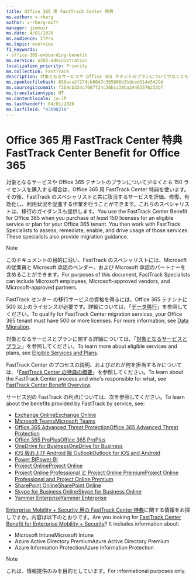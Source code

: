 ```yaml
---
title: Office 365 用 FastTrack Center 特典
ms.author: v-rberg
author: v-rberg-msft
manager: jimmuir
ms.date: 4/01/2020
ms.audience: ITPro
ms.topic: overview
f1_keywords:
- office-365-onboarding-benefit
ms.service: o365-administration
localization_priority: Priority
ms.collection: FastTrack
description: 対象となるサービスや Office 365 テナントのプランについて少なくとも 150 ライセンスを購入する場合は、Office 365 用 FastTrack Center 特典を使います。その後、FastTrack のスペシャリストと共に該当するサービスを評価、修復、有効化し、利用状況を促進する作業を行うことができます。これらのスペシャリストは、移行のガイダンスも提供します。
ms.openlocfilehash: 830aca2f274cb00d7c365866b31dced314e5429d
ms.sourcegitcommit: f2b9cb334c7687724c36b1c38ba24463576233bf
ms.translationtype: HT
ms.contentlocale: ja-JP
ms.lasthandoff: 04/01/2020
ms.locfileid: "43098219"
---
```

# <a name="fasttrack-center-benefit-for-office-365"></a><span data-ttu-id="fcc66-105">Office 365 用 FastTrack Center 特典</span><span class="sxs-lookup"><span data-stu-id="fcc66-105">FastTrack Center Benefit for Office 365</span></span>

<span data-ttu-id="fcc66-p102">対象となるサービスや Office 365 テナントのプランについて*少なくとも* 150 ライセンスを購入する場合は、Office 365 用 FastTrack Center 特典を使います。その後、FastTrack のスペシャリストと共に該当するサービスを評価、修復、有効化し、利用状況を促進する作業を行うことができます。これらのスペシャリストは、移行のガイダンスも提供します。</span><span class="sxs-lookup"><span data-stu-id="fcc66-p102">You use the FastTrack Center Benefit for Office 365 when you purchase  *at least*  150 licenses for an eligible service or plan for your Office 365 tenant. You then work with FastTrack Specialists to assess, remediate, enable, and drive usage of those services. These specialists also provide migration guidance.</span></span> 
  
> [!NOTE]
> <span data-ttu-id="fcc66-109">このドキュメントの目的に沿い、FastTrack のスペシャリストには、Microsoft の従業員と Microsoft 承認のベンダー、および Microsoft 承認のパートナーを含めることができます。</span><span class="sxs-lookup"><span data-stu-id="fcc66-109">For purposes of this document, FastTrack Specialists can include Microsoft employees, Microsoft-approved vendors, and Microsoft-approved partners.</span></span> 
  
<span data-ttu-id="fcc66-p103">FastTrack センター の移行サービスの資格を得るには、Office 365 テナントに 500 以上のライセンスが必要です。詳細については、「[データ移行](O365-data-migration.md)」を参照してください。</span><span class="sxs-lookup"><span data-stu-id="fcc66-p103">To qualify for FastTrack Center migration services, your Office 365 tenant must have 500 or more licenses. For more information, see [Data Migration](O365-data-migration.md).</span></span>
  
<span data-ttu-id="fcc66-112">対象となるサービスとプランに関する詳細については、「[対象となるサービスとプラン](M365-eligible-services-and-plans.md)」を参照してください。</span><span class="sxs-lookup"><span data-stu-id="fcc66-112">To learn more about eligible services and plans, see [Eligible Services and Plans](M365-eligible-services-and-plans.md).</span></span>
  
<span data-ttu-id="fcc66-113">FastTrack Center のプロセスの説明、およびだれが何を担当するかについては、「[FastTrack Center の特典の概要](O365-fasttrack-benefit-overview.md)」を参照してください。</span><span class="sxs-lookup"><span data-stu-id="fcc66-113">To learn about the FastTrack Center process and who's responsible for what, see [FastTrack Center Benefit Overview](O365-fasttrack-benefit-overview.md).</span></span>

<span data-ttu-id="fcc66-114">サービス別の FastTrack の利点については、次を参照してください。</span><span class="sxs-lookup"><span data-stu-id="fcc66-114">To learn about the benefits provided by FastTrack by service, see:</span></span>

- [<span data-ttu-id="fcc66-115">Exchange Online</span><span class="sxs-lookup"><span data-stu-id="fcc66-115">Exchange Online</span></span>](O365-fasttrack-responsibilities.md#exchange-online)
- [<span data-ttu-id="fcc66-116">Microsoft Teams</span><span class="sxs-lookup"><span data-stu-id="fcc66-116">Microsoft Teams</span></span>](O365-fasttrack-responsibilities.md#microsoft-teams)
- [<span data-ttu-id="fcc66-117">Office 365 Advanced Threat Protection</span><span class="sxs-lookup"><span data-stu-id="fcc66-117">Office 365 Advanced Threat Protection</span></span>](O365-fasttrack-responsibilities.md#office-365-advanced-threat-protection)
- [<span data-ttu-id="fcc66-118">Office 365 ProPlus</span><span class="sxs-lookup"><span data-stu-id="fcc66-118">Office 365 ProPlus</span></span>](O365-fasttrack-responsibilities.md#office-365-proplus)
- [<span data-ttu-id="fcc66-119">OneDrive for Business</span><span class="sxs-lookup"><span data-stu-id="fcc66-119">OneDrive for Business</span></span>](O365-fasttrack-responsibilities.md#onedrive-for-business)
- [<span data-ttu-id="fcc66-120">iOS 版および Android 版 Outlook</span><span class="sxs-lookup"><span data-stu-id="fcc66-120">Outlook for iOS and Android</span></span>](O365-fasttrack-responsibilities.md#outlook-for-ios-and-android)
- [<span data-ttu-id="fcc66-121">Power BI</span><span class="sxs-lookup"><span data-stu-id="fcc66-121">Power BI</span></span>](O365-fasttrack-responsibilities.md#power-bi)
- [<span data-ttu-id="fcc66-122">Project Online</span><span class="sxs-lookup"><span data-stu-id="fcc66-122">Project Online</span></span>](O365-fasttrack-responsibilities.md#project-online)
- [<span data-ttu-id="fcc66-123">Project Online Professional と Project Online Premium</span><span class="sxs-lookup"><span data-stu-id="fcc66-123">Project Online Professional and Project Online Premium</span></span>](O365-fasttrack-responsibilities.md#project-online-professional-and-project-online-premium)
- [<span data-ttu-id="fcc66-124">SharePoint Online</span><span class="sxs-lookup"><span data-stu-id="fcc66-124">SharePoint Online</span></span>](O365-fasttrack-responsibilities.md#sharepoint-online)
- [<span data-ttu-id="fcc66-125">Skype for Business Online</span><span class="sxs-lookup"><span data-stu-id="fcc66-125">Skype for Business Online</span></span>](O365-fasttrack-responsibilities.md#skype-for-business-online)
- [<span data-ttu-id="fcc66-126">Yammer Enterprise</span><span class="sxs-lookup"><span data-stu-id="fcc66-126">Yammer Enterprise</span></span>](O365-fasttrack-responsibilities.md#yammer-enterprise)
  
<span data-ttu-id="fcc66-p104">[Enterprise Mobility + Security 用の FastTrack Center 特典](EMS-fasttrack-benefit-for-EMS.md)に関する情報をお探しですか。内容は以下のとおりです。</span><span class="sxs-lookup"><span data-stu-id="fcc66-p104">Are you looking for [FastTrack Center Benefit for Enterprise Mobility + Security](EMS-fasttrack-benefit-for-EMS.md)? It includes information about:</span></span>
  
- <span data-ttu-id="fcc66-129">Microsoft Intune</span><span class="sxs-lookup"><span data-stu-id="fcc66-129">Microsoft Intune</span></span>    
- <span data-ttu-id="fcc66-130">Azure Active Directory Premium</span><span class="sxs-lookup"><span data-stu-id="fcc66-130">Azure Active Directory Premium</span></span> 
- <span data-ttu-id="fcc66-131">Azure Information Protection</span><span class="sxs-lookup"><span data-stu-id="fcc66-131">Azure Information Protection</span></span>
    
> [!NOTE]
> <span data-ttu-id="fcc66-132">これは、情報提供のみを目的としています。</span><span class="sxs-lookup"><span data-stu-id="fcc66-132">For informational purposes only.</span></span> 

